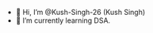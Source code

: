 - 👋 Hi, I’m @Kush-Singh-26 (Kush Singh)
- 🌱 I’m currently learning DSA.

<!---
Kush-Singh-26/Kush-Singh-26 is a ✨ special ✨ repository because its `README.md` (this file) appears on your GitHub profile.
You can click the Preview link to take a look at your changes.
--->
